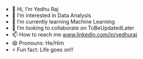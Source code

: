 - 👋 Hi, I’m Yedhu Raj
- 👀 I’m interested in Data Analysis
- 🌱 I’m currently learning Machine Learning
- 💞️ I’m looking to collaborate on ToBeUpdatedLater
- 📫 How to reach me www.linkedin.com/in/yedhuraj
- 😄 Pronouns: He/Him
- ⚡ Fun fact: Life goes on!!

<!---
Rajyedhu98/Rajyedhu98 is a ✨ special ✨ repository because its `README.md` (this file) appears on your GitHub profile.
You can click the Preview link to take a look at your changes.
--->
